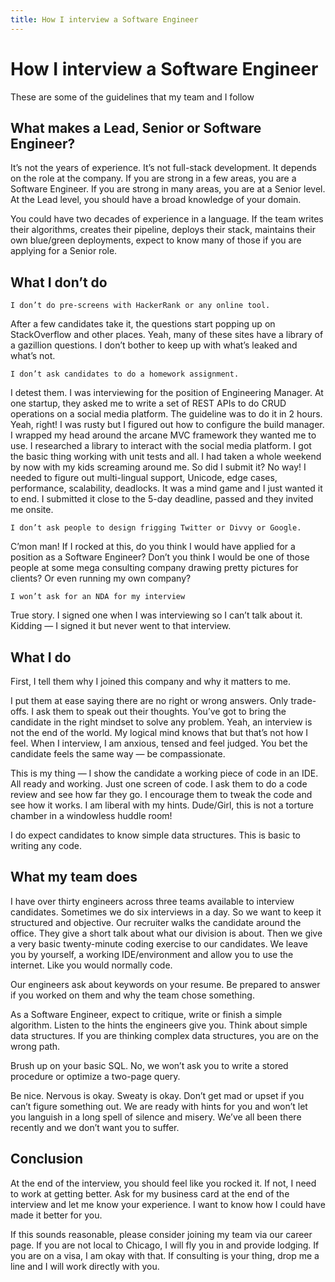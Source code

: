 ```yaml
---
title: How I interview a Software Engineer
---
```

# How I interview a Software Engineer
These are some of the guidelines that my team and I follow  
## What makes a Lead, Senior or Software Engineer?

It’s not the years of experience. It’s not full-stack development. It depends on the role at the company. If you are strong in a few areas, you are a Software Engineer. If you are strong in many areas, you are at a Senior level. At the Lead level, you should have a broad knowledge of your domain.

You could have two decades of experience in a language. If the team writes their algorithms, creates their pipeline, deploys their stack, maintains their own blue/green deployments, expect to know many of those if you are applying for a Senior role.  
## What I don’t do

    I don’t do pre-screens with HackerRank or any online tool.

After a few candidates take it, the questions start popping up on StackOverflow and other places. Yeah, many of these sites have a library of a gazillion questions. I don’t bother to keep up with what’s leaked and what’s not.

    I don’t ask candidates to do a homework assignment.

I detest them. I was interviewing for the position of Engineering Manager. At one startup, they asked me to write a set of REST APIs to do CRUD operations on a social media platform. The guideline was to do it in 2 hours. Yeah, right! I was rusty but I figured out how to configure the build manager. I wrapped my head around the arcane MVC framework they wanted me to use. I researched a library to interact with the social media platform. I got the basic thing working with unit tests and all. I had taken a whole weekend by now with my kids screaming around me. So did I submit it? No way! I needed to figure out multi-lingual support, Unicode, edge cases, performance, scalability, deadlocks. It was a mind game and I just wanted it to end. I submitted it close to the 5-day deadline, passed and they invited me onsite.

    I don’t ask people to design frigging Twitter or Divvy or Google.

C’mon man! If I rocked at this, do you think I would have applied for a position as a Software Engineer? Don’t you think I would be one of those people at some mega consulting company drawing pretty pictures for clients? Or even running my own company?

    I won’t ask for an NDA for my interview

True story. I signed one when I was interviewing so I can’t talk about it. Kidding — I signed it but never went to that interview.  

## What I do

First, I tell them why I joined this company and why it matters to me.

I put them at ease saying there are no right or wrong answers. Only trade-offs. I ask them to speak out their thoughts. You’ve got to bring the candidate in the right mindset to solve any problem. Yeah, an interview is not the end of the world. My logical mind knows that but that’s not how I feel. When I interview, I am anxious, tensed and feel judged. You bet the candidate feels the same way — be compassionate.

This is my thing — I show the candidate a working piece of code in an IDE. All ready and working. Just one screen of code. I ask them to do a code review and see how far they go. I encourage them to tweak the code and see how it works. I am liberal with my hints. Dude/Girl, this is not a torture chamber in a windowless huddle room!

I do expect candidates to know simple data structures. This is basic to writing any code.

## What my team does

I have over thirty engineers across three teams available to interview candidates. Sometimes we do six interviews in a day. So we want to keep it structured and objective. Our recruiter walks the candidate around the office. They give a short talk about what our division is about. Then we give a very basic twenty-minute coding exercise to our candidates. We leave you by yourself, a working IDE/environment and allow you to use the internet. Like you would normally code.

Our engineers ask about keywords on your resume. Be prepared to answer if you worked on them and why the team chose something.

As a Software Engineer, expect to critique, write or finish a simple algorithm. Listen to the hints the engineers give you. Think about simple data structures. If you are thinking complex data structures, you are on the wrong path.

Brush up on your basic SQL. No, we won’t ask you to write a stored procedure or optimize a two-page query.

Be nice. Nervous is okay. Sweaty is okay. Don’t get mad or upset if you can’t figure something out. We are ready with hints for you and won’t let you languish in a long spell of silence and misery. We’ve all been there recently and we don’t want you to suffer.

## Conclusion

At the end of the interview, you should feel like you rocked it. If not, I need to work at getting better. Ask for my business card at the end of the interview and let me know your experience. I want to know how I could have made it better for you.

If this sounds reasonable, please consider joining my team via our career page. If you are not local to Chicago, I will fly you in and provide lodging. If you are on a visa, I am okay with that. If consulting is your thing, drop me a line and I will work directly with you.
